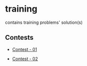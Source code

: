 # training

contains training problems' solution(s)

## Contests

- [Contest - 01](contest-01/README.md)

- [Contest - 02](contest-02/README.md)
